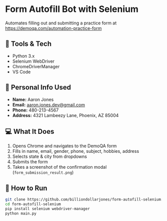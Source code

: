 # Form Autofill Bot with Selenium

Automates filling out and submitting a practice form at
https://demoqa.com/automation-practice-form

## 🔧 Tools & Tech

- Python 3.x
- Selenium WebDriver
- ChromeDriverManager
- VS Code

## 👤 Personal Info Used

- **Name:** Aaron Jones
- **Email:** aaron.jones.dev@gmail.com
- **Phone:** 480-213-4567
- **Address:** 4321 Lambeezy Lane, Phoenix, AZ 85004

## 💻 What It Does

1. Opens Chrome and navigates to the DemoQA form
2. Fills in name, email, gender, phone, subject, hobbies, address
3. Selects state & city from dropdowns
4. Submits the form
5. Takes a screenshot of the confirmation modal (`form_submission_result.png`)

## 🚀 How to Run

```bash
git clone https://github.com/billiondollarjones/form-autofill-selenium.git
cd form-autofill-selenium
pip install selenium webdriver-manager
python main.py
